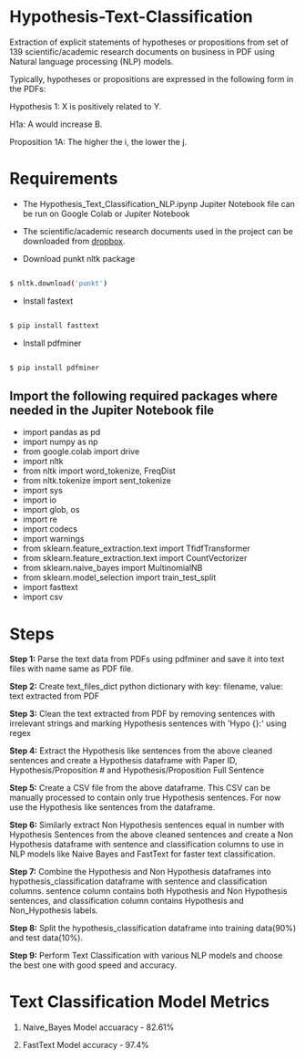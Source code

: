 # Hypothesis-Text-Classification

  

Extraction of explicit statements of hypotheses or propositions from set of 139 scientific/academic research documents on business in PDF using Natural language processing (NLP) models.

  

Typically, hypotheses or propositions are expressed in the following form in the PDFs:

  

Hypothesis 1: X is positively related to Y.

H1a: A would increase B.

Proposition 1A: The higher the i, the lower the j.

  

# Requirements
* The Hypothesis_Text_Classification_NLP.ipynp Jupiter Notebook file can be run on Google Colab or Jupiter Notebook

* The scientific/academic research documents used in the project can be downloaded from [dropbox](https://www.dropbox.com/sh/q49mnn6i575b8nh/AAByLkuQuU4RLJ44o0i-Fiuma?dl=0).

* Download punkt nltk package

```sh

$ nltk.download('punkt')

```

* Install fastext

```sh

$ pip install fasttext

```

* Install pdfminer

```sh

$ pip install pdfminer

```

  

## Import the following required packages where needed in the Jupiter Notebook file


- import pandas as pd
- import numpy as np
- from google.colab import drive
- import nltk
- from nltk import word_tokenize, FreqDist
- from nltk.tokenize import sent_tokenize
- import sys
- import io
- import glob, os
- import re
- import codecs
- import warnings
- from sklearn.feature_extraction.text import TfidfTransformer
- from sklearn.feature_extraction.text import CountVectorizer
- from sklearn.naive_bayes import MultinomialNB
- from sklearn.model_selection import train_test_split
- import fasttext
- import csv

  

# Steps

  

**Step 1:** Parse the text data from PDFs using pdfminer and save it into text files with name same as PDF file.

**Step 2:** Create text_files_dict python dictionary with key: filename, value: text extracted from PDF

**Step 3:** Clean the text extracted from PDF by removing sentences with irrelevant strings and marking Hypothesis sentences with '<split>Hypo {}:' using regex

**Step 4:** Extract the Hypothesis like sentences from the above cleaned sentences and create a Hypothesis dataframe with Paper ID, Hypothesis/Proposition # and Hypothesis/Proposition Full Sentence

**Step 5:** Create a CSV file from the above dataframe. This CSV can be manually processed to contain only true Hypothesis sentences. For now use the Hypothesis like sentences from the dataframe.

**Step 6:** Similarly extract Non Hypothesis sentences equal in number with Hypothesis Sentences from the above cleaned sentences and create a Non Hypothesis dataframe with sentence and classification columns to use in NLP models like Naive Bayes and FastText for faster text classification.

**Step 7:** Combine the Hypothesis and Non Hypothesis dataframes into hypothesis_classification dataframe with sentence and classification columns. sentence column contains both Hypothesis and Non Hypothesis sentences, and classification column contains Hypothesis and Non_Hypothesis labels.

**Step 8:** Split the hypothesis_classification dataframe into training data(90%) and test data(10%).

**Step 9:** Perform Text Classification with various NLP models and choose the best one with good speed and accuracy.

  

# Text Classification Model Metrics

1) Naive_Bayes Model accuaracy - 82.61%

2) FastText Model accuracy - 97.4%
